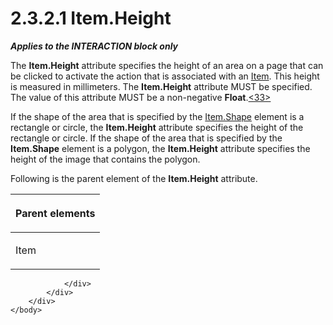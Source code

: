 <html dir="LTR" xmlns:mshelp="http://msdn.microsoft.com/mshelp" xmlns:ddue="http://ddue.schemas.microsoft.com/authoring/2003/5" xmlns:xlink="http://www.w3.org/1999/xlink" xmlns:tool="http://www.microsoft.com/tooltip">
    <head>
        <meta http-equiv="Content-Type" content="text/html; CHARSET=utf-8"></meta>
        <meta name="save" content="history"></meta>
        <title>2.3.2.1 Item.Height</title>
        <xml>
            <mshelp:toctitle title="2.3.2.1 Item.Height"></mshelp:toctitle>
            <mshelp:rltitle title="[MS-RGDI]: Item.Height"></mshelp:rltitle>
            <mshelp:keyword index="A" term="2b3ad048-6ebd-476b-b67a-20cfde28ccc8"></mshelp:keyword>
            <mshelp:attr name="DCSext.ContentType" value="open specification"></mshelp:attr>
            <mshelp:attr name="AssetID" value="2b3ad048-6ebd-476b-b67a-20cfde28ccc8"></mshelp:attr>
            <mshelp:attr name="TopicType" value="kbRef"></mshelp:attr>
            <mshelp:attr name="DCSext.Title" value="[MS-RGDI]: Item.Height" />
        </xml>
    </head>
    <body>
        <div id="header">
            <h1 class="heading">2.3.2.1 Item.Height</h1>
        </div>
        <div id="mainSection">
            <div id="mainBody">
                <div id="allHistory" class="saveHistory"></div>
                <div id="sectionSection0" class="section" name="collapseableSection">
                    

<p><b><i>Applies to the INTERACTION block only</i></b></p>

<p>The <b>Item.Height</b> attribute specifies the height of an
area on a page that can be clicked to activate the action that is associated
with an <a href="70b141bd-23dd-432d-8849-d7f35dfcfff4.md">Item</a>. This
height is measured in millimeters. The <b>Item.Height</b> attribute MUST be
specified. The value of this attribute MUST be a non-negative <b>Float</b>.<a id="Appendix_A_Target_33"></a><a href="5f16d945-e8a0-4cc3-9547-1c8f3e568219.md#Appendix_A_33" aria-label="Product behavior note 33">&lt;33&gt;</a></p>

<p>If the shape of the area that is specified by the <a href="f47703ff-7823-4fcd-827d-225d1a5df412.md">Item.Shape</a> element is a
rectangle or circle, the <b>Item.Height</b> attribute specifies the height of
the rectangle or circle. If the shape of the area that is specified by the <b>Item.Shape</b>
element is a polygon, the <b>Item.Height</b> attribute specifies the height of
the image that contains the polygon.</p>

<p>Following is the parent element of the <b>Item.Height</b>
attribute.</p>

<table>
 <thead>
  <tr>
   <th>
   <p>Parent elements</p>
   </th>
  </tr>
 </thead>
 <tr>
  <td>
  <p>Item</p>
  </td>
 </tr>
</table>

<p> </p>


                </div>
            </div>
        </div>
    </body>
</html>